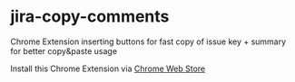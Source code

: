# jira-copy-comments
Chrome Extension inserting buttons for fast copy of issue key + summary for better copy&amp;paste usage

Install this Chrome Extension via [Chrome Web Store](https://chrome.google.com/webstore/detail/gghpgmofodogbjamjpglpbjjlhcjajhf)
